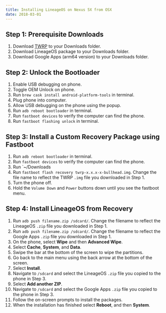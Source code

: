 ```yaml
---
title: Installing LineageOS on Nexus 5X from OSX
date: 2018-03-01
---
```


## Step 1: Prerequisite Downloads

1. Download [TWRP](https://dl.twrp.me/bullhead/) to your Downloads folder.
2. Download LineageOS package  to your Downloads folder.
3. Download Google Apps (arm64 version) to your Downloads folder.

## Step 2: Unlock the Bootloader

1. Enable USB debugging on phone.
1. Toggle OEM Unlock on phone.
1. Run `brew cask install android-platform-tools` in terminal.
1. Plug phone into computer.
1. Allow USB debugging on the phone using the popup.
1. Run `adb reboot bootloader` in terminal.
1. Run `fastboot devices` to verify the computer can find the phone.
1. Run `fastboot flashing unlock` in terminal.

## Step 3: Install a Custom Recovery Package using Fastboot

1. Run `adb reboot bootloader` in terminal.
1. Run `fastboot devices` to verify the computer can find the phone.
1. Run `~/Downloads
1. Run `fastboot flash recovery twrp-x.x.x-x-bullhead.img`. Change the file name to reflect the TWRP `.img` file you downloaded in Step 1.
1. Turn the phone off.
1. Hold the `Volume Down` and `Power` buttons down until you see the fastboot menu.

## Step 4: Install LineageOS from Recovery

1. Run `adb push filename.zip /sdcard/`. Change the filename to reflect the LineageOS `.zip` file you downloaded in Step 1.
1. Run `adb push filename.zip /sdcard/`. Change the filename to reflect the Google Apps `.zip` file you downloaded in Step 1.
1. On the phone, select **Wipe** and then **Advanced Wipe**.
1. Select **Cache**, **System**, and **Data**.
1. Swipe the bar at the bottom of the screen to wipe the partitions.
1. Go back to the main menu using the back arrow at the bottom of the screen.
1. Select **Install**.
1. Navigate to `/sdcard` and select the LineageOS `.zip` file you copied to the phone in Step 3.
1. Select **Add another ZIP**.
1. Navigate to `/sdcard` and select the Google Apps `.zip` file you copied to the phone in Step 3.
1. Follow the on-screen prompts to install the packages.
1. When the installation has finished select **Reboot**, and then **System**.
